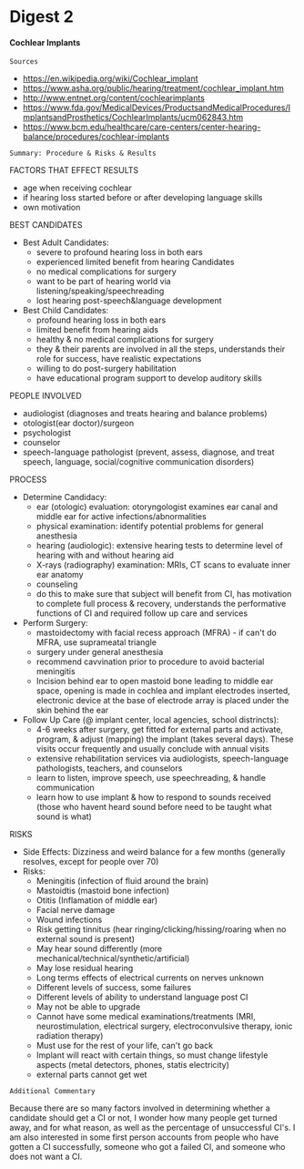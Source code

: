 # Digest 2 #
#### Cochlear Implants ####



```
Sources
```
- https://en.wikipedia.org/wiki/Cochlear_implant
- https://www.asha.org/public/hearing/treatment/cochlear_implant.htm
- http://www.entnet.org/content/cochlearimplants
- https://www.fda.gov/MedicalDevices/ProductsandMedicalProcedures/ImplantsandProsthetics/CochlearImplants/ucm062843.htm
- https://www.bcm.edu/healthcare/care-centers/center-hearing-balance/procedures/cochlear-implants

```
Summary: Procedure & Risks & Results
```
FACTORS THAT EFFECT RESULTS
- age when receiving cochlear
- if hearing loss started before or after developing language skills
- own motivation

BEST CANDIDATES
- Best Adult Candidates:
  - severe to profound hearing loss in both ears
  - experienced limited benefit from hearing Candidates
  - no medical complications for surgery
  - want to be part of hearing world via listening/speaking/speechreading
  - lost hearing post-speech&language development
- Best Child Candidates:
  - profound hearing loss in both ears
  - limited benefit from hearing aids
  - healthy & no medical complications for surgery
  - they & their parents are involved in all the steps, understands their role for success, have realistic expectations
  - willing to do post-surgery habilitation
  - have educational program support to develop auditory skills

PEOPLE INVOLVED
  - audiologist (diagnoses and treats hearing and balance problems)
  - otologist(ear doctor)/surgeon
  - psychologist
  - counselor
  - speech-language pathologist (prevent, assess, diagnose, and treat speech, language, social/cognitive communication disorders)


PROCESS
- Determine Candidacy:
  - ear (otologic) evaluation: otoryngologist examines ear canal and middle ear for active infections/abnormalities
  - physical examination: identify potential problems for general anesthesia
  - hearing (audiologic): extensive hearing tests to determine level of hearing with and without hearing aid
  - X-rays (radiography) examination: MRIs, CT scans to evaluate inner ear anatomy
  - counseling
  - do this to make sure that subject will benefit from CI, has motivation to complete full process & recovery, understands the performative functions of CI and required follow up care and services
- Perform Surgery:
  - mastoidectomy with facial recess approach (MFRA)    - if can't do MFRA, use suprameatal triangle
  - surgery under general anesthesia
  - recommend cavvination prior to procedure to avoid bacterial meningitis
  - Incision behind ear to open mastoid bone leading to middle ear space, opening is made in cochlea and implant electrodes inserted, electronic device at the base of electrode array is placed under the skin behind the ear
- Follow Up Care (@ implant center, local agencies, school distrincts):
    - 4-6 weeks after surgery, get fitted for external parts and activate, program, & adjust (mapping) the implant (takes several days). These visits occur frequently and usually conclude with annual visits
    - extensive rehabilitation services via audiologists, speech-language pathologists, teachers, and counselors
    - learn to listen, improve speech, use speechreading, & handle communication
    - learn how to use implant & how to respond to sounds received (those who havent heard sound before need to be taught what sound is what)

RISKS
- Side Effects:
  Dizziness and weird balance for a few months (generally resolves, except for people over 70)
- Risks:
  - Meningitis (infection of fluid around the brain)
  - Mastoidtis (mastoid bone infection)
  - Otitis  (Inflamation of middle ear)
  - Facial nerve damage
  - Wound infections
  - Risk getting tinnitus (hear ringing/clicking/hissing/roaring when no external sound is present)
  - May hear sound differently (more mechanical/technical/synthetic/artificial)
  - May lose residual hearing
  - Long terms effects of electrical currents on nerves unknown
  - Different levels of success, some failures
  - Different levels of ability to understand language post CI
  - May not be able to upgrade
  - Cannot have some medical examinations/treatments (MRI, neurostimulation, electrical surgery, electroconvulsive therapy, ionic radiation therapy)
  - Must use for the rest of your life, can't go back
  - Implant will react with certain things, so must change lifestyle aspects (metal detectors, phones, statis electricity)
  - external parts cannot get wet



```
Additional Commentary
```
Because there are so many factors involved in determining whether a candidate should get a CI or not, I wonder how many people get turned away, and for what reason, as well as the percentage of unsuccessful CI's. I am also interested in some first person accounts from people who have gotten a CI successfully, someone who got a failed CI, and someone who does not want a CI.
